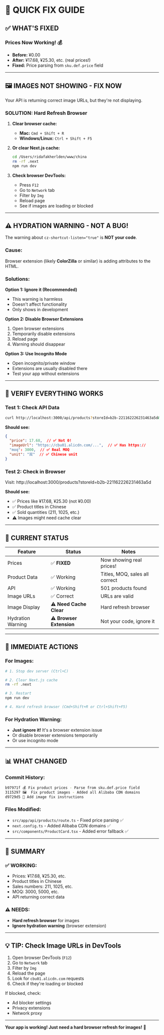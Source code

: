 # 🔧 QUICK FIX GUIDE

## ✅ **WHAT'S FIXED**

### Prices Now Working! 💰
- **Before:** ¥0.00
- **After:** ¥17.68, ¥25.30, etc. (real prices!)
- **Fixed:** Price parsing from `sku.def.price` field

---

## 🖼️ **IMAGES NOT SHOWING - FIX NOW**

Your API is returning correct image URLs, but they're not displaying.

### **SOLUTION: Hard Refresh Browser**

1. **Clear browser cache:**
   - **Mac:** `Cmd + Shift + R`
   - **Windows/Linux:** `Ctrl + Shift + F5`

2. **Or clear Next.js cache:**
   ```bash
   cd /Users/ridafakherlden/www/china
   rm -rf .next
   npm run dev
   ```

3. **Check browser DevTools:**
   - Press `F12`
   - Go to `Network` tab
   - Filter by `Img`
   - Reload page
   - See if images are loading or blocked

---

## ⚠️ **HYDRATION WARNING - NOT A BUG!**

The warning about `cz-shortcut-listen="true"` is **NOT your code**.

### **Cause:**
Browser extension (likely **ColorZilla** or similar) is adding attributes to the HTML.

### **Solutions:**

**Option 1: Ignore it (Recommended)**
- This warning is harmless
- Doesn't affect functionality
- Only shows in development

**Option 2: Disable Browser Extensions**
1. Open browser extensions
2. Temporarily disable extensions
3. Reload page
4. Warning should disappear

**Option 3: Use Incognito Mode**
- Open incognito/private window
- Extensions are usually disabled there
- Test your app without extensions

---

## 🧪 **VERIFY EVERYTHING WORKS**

### Test 1: Check API Data
```bash
curl http://localhost:3000/api/products?storeId=b2b-221162226231463a5d&page=1&pageSize=1
```

**Should see:**
```json
{
  "price": 17.68,  // ✅ Not 0!
  "imageUrl": "https://cbu01.alicdn.com/...",  // ✅ Has https://
  "moq": 3000,  // ✅ Real MOQ
  "unit": "双"  // ✅ Chinese unit
}
```

### Test 2: Check in Browser
Visit: http://localhost:3000/products?storeId=b2b-221162226231463a5d

**Should see:**
- ✅ Prices like ¥17.68, ¥25.30 (not ¥0.00)
- ✅ Product titles in Chinese
- ✅ Sold quantities (211, 1025, etc.)
- ⚠️ Images might need cache clear

---

## 🎯 **CURRENT STATUS**

| Feature | Status | Notes |
|---------|--------|-------|
| Prices | ✅ **FIXED** | Now showing real prices! |
| Product Data | ✅ Working | Titles, MOQ, sales all correct |
| API | ✅ Working | 501 products found |
| Image URLs | ✅ Correct | URLs are valid |
| Image Display | ⚠️ **Need Cache Clear** | Hard refresh browser |
| Hydration Warning | ⚠️ **Browser Extension** | Not your code, ignore it |

---

## 🚀 **IMMEDIATE ACTIONS**

### **For Images:**
```bash
# 1. Stop dev server (Ctrl+C)

# 2. Clear Next.js cache
rm -rf .next

# 3. Restart
npm run dev

# 4. Hard refresh browser (Cmd+Shift+R or Ctrl+Shift+F5)
```

### **For Hydration Warning:**
- **Just ignore it!** It's a browser extension issue
- Or disable browser extensions temporarily
- Or use incognito mode

---

## 📊 **WHAT CHANGED**

### Commit History:
```bash
b97971f 💰 Fix product prices - Parse from sku.def.price field
3115297 🖼️  Fix product images - Added all Alibaba CDN domains
d9729d5 📝 Add image fix instructions
```

### Files Modified:
- `src/app/api/products/route.ts` - Fixed price parsing ✅
- `next.config.ts` - Added Alibaba CDN domains ✅
- `src/components/ProductCard.tsx` - Added error fallback ✅

---

## 🎊 **SUMMARY**

### ✅ **WORKING:**
- Prices: ¥17.68, ¥25.30, etc.
- Product titles in Chinese
- Sales numbers: 211, 1025, etc.
- MOQ: 3000, 5000, etc.
- API returning correct data

### ⚠️ **NEEDS:**
- **Hard refresh browser** for images
- **Ignore hydration warning** (browser extension)

---

## 💡 **TIP: Check Image URLs in DevTools**

1. Open browser DevTools (`F12`)
2. Go to `Network` tab
3. Filter by `Img`
4. Reload the page
5. Look for `cbu01.alicdn.com` requests
6. Check if they're loading or blocked

If blocked, check:
- Ad blocker settings
- Privacy extensions
- Network proxy

---

**Your app is working! Just need a hard browser refresh for images!** 🎉

